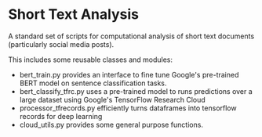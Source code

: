 # Short Text Analysis
A standard set of scripts for computational analysis of short text documents (particularly social media posts).

This includes some reusable classes and modules:

*  bert_train.py provides an interface to fine tune Google's pre-trained BERT model on sentence classification tasks.
*  bert_classify_tfrc.py uses a pre-trained model to runs predictions over a large dataset using Google's TensorFlow Research Cloud
*  processor_tfrecords.py efficiently turns dataframes into tensorflow records for deep learning
*  cloud_utils.py provides some general purpose functions.
